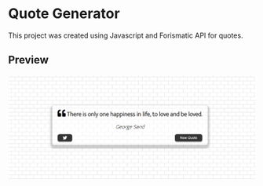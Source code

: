 # Quote Generator

This project was created using Javascript and Forismatic API for quotes.

## Preview

<p float="left">
 <img src="preview.png">
</p>

